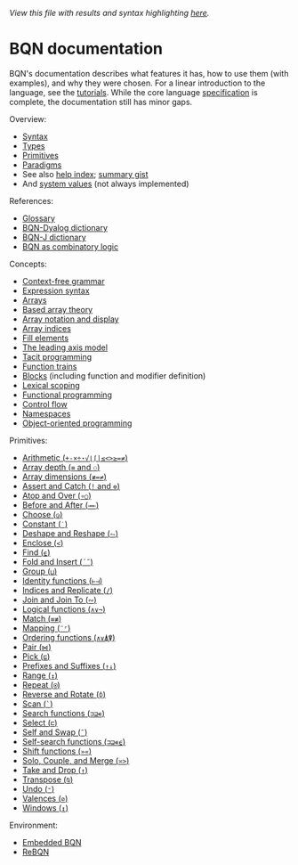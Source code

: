*View this file with results and syntax highlighting [here](https://mlochbaum.github.io/BQN/doc/index.html).*

# BQN documentation

BQN's documentation describes what features it has, how to use them (with examples), and why they were chosen. For a linear introduction to the language, see the [tutorials](../tutorial/README.md). While the core language [specification](../spec/README.md) is complete, the documentation still has minor gaps.

Overview:
- [Syntax](syntax.md)
- [Types](types.md)
- [Primitives](primitive.md)
- [Paradigms](paradigms.md)
- See also [help index](../help/README.md); [summary gist](https://gist.github.com/dzaima/52b47f898c5d43f72dc2637d6cdadedd)
- And [system values](../spec/system.md) (not always implemented)

References:
- [Glossary](glossary.md)
- [BQN-Dyalog dictionary](fromDyalog.md)
- [BQN-J dictionary](fromJ.md)
- [BQN as combinatory logic](birds.md)

Concepts:
- [Context-free grammar](context.md)
- [Expression syntax](expression.md)
- [Arrays](array.md)
- [Based array theory](based.md)
- [Array notation and display](arrayrepr.md)
- [Array indices](indices.md)
- [Fill elements](fill.md)
- [The leading axis model](leading.md)
- [Tacit programming](tacit.md)
- [Function trains](train.md)
- [Blocks](block.md) (including function and modifier definition)
- [Lexical scoping](lexical.md)
- [Functional programming](functional.md)
- [Control flow](control.md)
- [Namespaces](namespace.md)
- [Object-oriented programming](oop.md)

Primitives:
- [Arithmetic (`+-×÷⋆√⌊⌈|≤<>≥=≠`)](arithmetic.md)
- [Array depth (`≡` and `⚇`)](depth.md)
- [Array dimensions (`≢=≠`)](shape.md)
- [Assert and Catch (`!` and `⎊`)](assert.md)
- [Atop and Over (`∘○`)](compose.md)
- [Before and After (`⊸⟜`)](hook.md)
- [Choose (`◶`)](choose.md)
- [Constant (`˙`)](constant.md)
- [Deshape and Reshape (`⥊`)](reshape.md)
- [Enclose (`<`)](enclose.md)
- [Find (`⍷`)](find.md)
- [Fold and Insert (`´˝`)](fold.md)
- [Group (`⊔`)](group.md)
- [Identity functions (`⊢⊣`)](identity.md)
- [Indices and Replicate (`/`)](replicate.md)
- [Join and Join To (`∾`)](join.md)
- [Logical functions (`∧∨¬`)](logic.md)
- [Match (`≡≢`)](match.md)
- [Mapping (`¨⌜`)](map.md)
- [Ordering functions (`∧∨⍋⍒`)](order.md)
- [Pair (`⋈`)](pair.md)
- [Pick (`⊑`)](pick.md)
- [Prefixes and Suffixes (`↑↓`)](prefixes.md)
- [Range (`↕`)](range.md)
- [Repeat (`⍟`)](repeat.md)
- [Reverse and Rotate (`⌽`)](reverse.md)
- [Scan (`` ` ``)](scan.md)
- [Search functions (`⊐⊒∊`)](search.md)
- [Select (`⊏`)](select.md)
- [Self and Swap (`˜`)](swap.md)
- [Self-search functions (`⊐⊒∊⍷`)](selfcmp.md)
- [Shift functions (`»«`)](shift.md)
- [Solo, Couple, and Merge (`≍>`)](couple.md)
- [Take and Drop (`↑`)](take.md)
- [Transpose (`⍉`)](transpose.md)
- [Undo (`⁼`)](undo.md)
- [Valences (`⊘`)](valences.md)
- [Windows (`↕`)](windows.md)

Environment:
- [Embedded BQN](embed.md)
- [ReBQN](rebqn.md)

